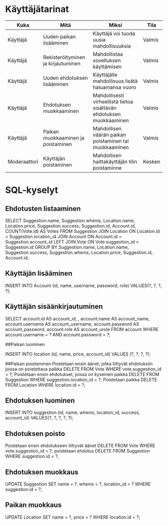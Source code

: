 # Käyttäjätarinat
| Kuka | Mitä | Miksi  |Tila|
|----|-----| -----|-----|
| Käyttäjä | Uuden paikan lisääminen | Käyttäjä voi tuoda uusia mahdollisuuksia |Valmis|
| Käyttäjä | Rekisteröityminen ja kirjautuminen    | Mahdollistaa sovelluksen käyttämisen| Valmis|
| Käyttäjä | Uuden ehdotuksen lisääminen|Käyttäjälle mahdollisuus lisätä haluamansa vuoro| Valmis|
|Käyttäjä|Ehdotuksen muokkaaminen|Mahdollisesti virheellistä tietoa sisältävän ehdotuksen muokkaaminen|Valmis|
|Käyttäjä|Paikan muokkaaminen ja poistaminen|Mahdollisen väärän paikan poistaminen tai muokkaaminen|Valmis|
| Moderaattori |Käyttäjän poistaminen|Mahdollisen haittakäyttäjän tilin poistaminne|Kesken|



# SQL-kyselyt

## Ehdotusten listaaminen

SELECT Suggestion.name, Suggestion.whenis, Location.name, Location.price, Suggestion.success, Suggestion.id, Account.id, COUNT(Vote.id) AS Votes FROM Suggestion
        JOIN Location ON Location.id = Suggestion.location_id 
        JOIN Account ON Account.id = Suggestion.account_id
        LEFT JOIN Vote ON Vote.suggestion_id = Suggestion.id
        GROUP BY Suggestion.name, Location.name, Suggestion.success, Suggestion.whenis, Location.price, Suggestion.id, Account.id;

## Käyttäjän lisääminen

INSERT INTO Account (id, name, username, password, role)
	VALUES(?, ?, ?, ?);

## Käyttäjän sisäänkirjautuminen

SELECT account.id AS account_id, , 
    account.name AS account_name, 
    account.username AS account_username, 
    account.password AS account_password, 
    account.role AS account_urole 
    FROM account
    WHERE account.username = ? AND account.password = ?;

##Paikan luominen

INSERT INTO location (id, name, price, account_id)
	VALUES (?, ?, ?, ?);

##Paikan poistaminen
Poistetaan ensin äänet, jotka liittyvät ehdotuksiin joissa on poistettava paikka
DELETE FROM Vote WHERE vote.suggestion_id = ?;
Poistetaan ensin ehdotukset, joissa on kyseinen paikka
DELETE FROM Suggestion WHERE suggestion.location_id = ?;
Poistetaan paikka
DELETE FROM Location WHERE location.id = ?;

## Ehdotuksen luominen

INSERT INTO suggestion (id, name, whenis, location_id, success, account_id)
	VALUES(?, ?, ?, ?, ?);

## Ehdotuksen poisto

Poistetaan ensin ehdotukseen liittyvät äänet
DELETE FROM Vote WHERE vote.suggestion_id = ?;
poistetaan ehdotus
DELETE FROM Suggestion WHERE suggestion.id = ?;


## Ehdotuksen muokkaus

UPDATE Suggestion
SET name = ?, whenis = ?, location_id = ?
WHERE suggestion.id = ?;

## Paikan muokkaus

UPDATE Location
SET name = ?, price = ?
WHERE location.id = ?;
